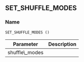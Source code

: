 ## SET\_SHUFFLE\_MODES

### Name

`SET_SHUFFLE_MODES ()`


| Parameter        | Description |
| ---------------- | ----------- |
| shuffle\\\_modes |             |
